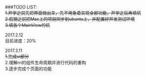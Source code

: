 ###TODO LIST:  
~~1.开学之前先把界面做出来，先不用急着实现全部功能，开学之后再填坑~~  
~~2.假期之前把Mac上的项目同步到ubuntu上，并配置好开发测试环境~~  
~~3.填各个MainView的坑~~  
  
2017.2.12  
目前进度：20%

2017.3.11  
~~1.完成ui部分~~  
2.理解rn的组件生命周期并进行代码的重构  
3.逐步完成个页面的功能  
